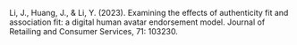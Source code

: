 Li, J., Huang, J., & Li, Y. (2023). Examining the effects of authenticity fit and association fit: a digital human avatar endorsement model. Journal of Retailing and Consumer Services, 71: 103230.
